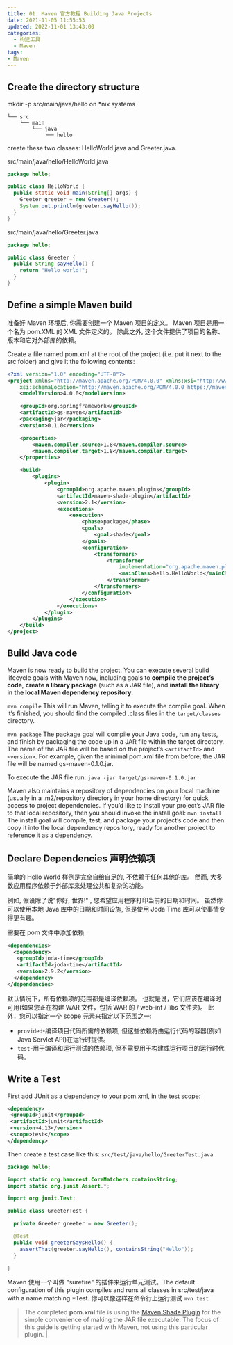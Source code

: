 ```yaml
---
title: 01. Maven 官方教程 Building Java Projects
date: 2021-11-05 11:55:53
updated: 2022-11-01 13:43:00
categories:
  - 构建工具
  - Maven
tags:
- Maven
---
```


## Create the directory structure

mkdir -p src/main/java/hello on *nix systems

```text
└── src
    └── main
        └── java
            └── hello
```

create these two classes: HelloWorld.java and Greeter.java.

src/main/java/hello/HelloWorld.java

```java
package hello;

public class HelloWorld {
  public static void main(String[] args) {
    Greeter greeter = new Greeter();
    System.out.println(greeter.sayHello());
  }
}
```

src/main/java/hello/Greeter.java

```java
package hello;

public class Greeter {
  public String sayHello() {
    return "Hello world!";
  }
}
```

## Define a simple Maven build

准备好 Maven 环境后, 你需要创建一个 Maven 项目的定义。 Maven 项目是用一个名为 pom.XML 的 XML 文件定义的。 除此之外, 这个文件提供了项目的名称、版本和它对外部库的依赖。

Create a file named pom.xml at the root of the project (i.e. put it next to the src folder) and give it the following contents:

```xml
<?xml version="1.0" encoding="UTF-8"?>
<project xmlns="http://maven.apache.org/POM/4.0.0" xmlns:xsi="http://www.w3.org/2001/XMLSchema-instance"
    xsi:schemaLocation="http://maven.apache.org/POM/4.0.0 https://maven.apache.org/xsd/maven-4.0.0.xsd">
    <modelVersion>4.0.0</modelVersion>

    <groupId>org.springframework</groupId>
    <artifactId>gs-maven</artifactId>
    <packaging>jar</packaging>
    <version>0.1.0</version>

    <properties>
        <maven.compiler.source>1.8</maven.compiler.source>
        <maven.compiler.target>1.8</maven.compiler.target>
    </properties>

    <build>
        <plugins>
            <plugin>
                <groupId>org.apache.maven.plugins</groupId>
                <artifactId>maven-shade-plugin</artifactId>
                <version>2.1</version>
                <executions>
                    <execution>
                        <phase>package</phase>
                        <goals>
                            <goal>shade</goal>
                        </goals>
                        <configuration>
                            <transformers>
                                <transformer
                                    implementation="org.apache.maven.plugins.shade.resource.ManifestResourceTransformer">
                                    <mainClass>hello.HelloWorld</mainClass>
                                </transformer>
                            </transformers>
                        </configuration>
                    </execution>
                </executions>
            </plugin>
        </plugins>
    </build>
</project>
```

## Build Java code

Maven is now ready to build the project. You can execute several build lifecycle goals with Maven now, including goals to **compile the project’s code**, **create a library package** (such as a JAR file), and **install the library in the local Maven dependency repository**.

`mvn compile`
This will run Maven, telling it to execute the compile goal. When it’s finished, you should find the compiled .class files in the `target/classes` directory.

`mvn package`
The package goal will compile your Java code, run any tests, and finish by packaging the code up in a JAR file within the target directory. The name of the JAR file will be based on the project’s `<artifactId>` and `<version>`. For example, given the minimal pom.xml file from before, the JAR file will be named gs-maven-0.1.0.jar.

To execute the JAR file run:
`java -jar target/gs-maven-0.1.0.jar`

Maven also maintains a repository of dependencies on your local machine (usually in a .m2/repository directory in your home directory) for quick access to project dependencies. If you’d like to install your project’s JAR file to that local repository, then you should invoke the install goal:
`mvn install`
The install goal will compile, test, and package your project’s code and then copy it into the local dependency repository, ready for another project to reference it as a dependency.

## Declare Dependencies 声明依赖项

简单的 Hello World 样例是完全自给自足的, 不依赖于任何其他的库。 然而, 大多数应用程序依赖于外部库来处理公共和复杂的功能。

例如, 假设除了说"你好, 世界!" , 您希望应用程序打印当前的日期和时间。 虽然你可以使用本地 Java 库中的日期和时间设施, 但是使用 Joda Time 库可以使事情变得更有趣。

需要在 pom 文件中添加依赖

```xml
<dependencies>
  <dependency>
   <groupId>joda-time</groupId>
   <artifactId>joda-time</artifactId>
   <version>2.9.2</version>
  </dependency>
</dependencies>
```

默认情况下，所有依赖项的范围都是编译依赖项。 也就是说，它们应该在编译时可用(如果您正在构建 WAR 文件，包括 WAR 的 / web-inf / libs 文件夹)。 此外，您可以指定一个 scope 元素来指定以下范围之一:

* `provided`-编译项目代码所需的依赖项, 但这些依赖将由运行代码的容器(例如 Java Servlet API)在运行时提供。
* `test`-用于编译和运行测试的依赖项, 但不需要用于构建或运行项目的运行时代码。

## Write a Test

First add JUnit as a dependency to your pom.xml, in the test scope:

```xml
<dependency>
 <groupId>junit</groupId>
 <artifactId>junit</artifactId>
 <version>4.13</version>
 <scope>test</scope>
</dependency>
```

Then create a test case like this:
`src/test/java/hello/GreeterTest.java`

```java
package hello;

import static org.hamcrest.CoreMatchers.containsString;
import static org.junit.Assert.*;

import org.junit.Test;

public class GreeterTest {

  private Greeter greeter = new Greeter();

  @Test
  public void greeterSaysHello() {
    assertThat(greeter.sayHello(), containsString("Hello"));
  }

}
```

Maven 使用一个叫做 "surefire" 的插件来运行单元测试。The default configuration of this plugin compiles and runs all classes in src/test/java with a name matching *Test. 你可以像这样在命令行上运行测试
`mvn test`

> The completed **pom.xml** file is using the [Maven Shade Plugin](https://maven.apache.org/plugins/maven-shade-plugin/) for the simple convenience of making the JAR file executable. The focus of this guide is getting started with Maven, not using this particular plugin. |
